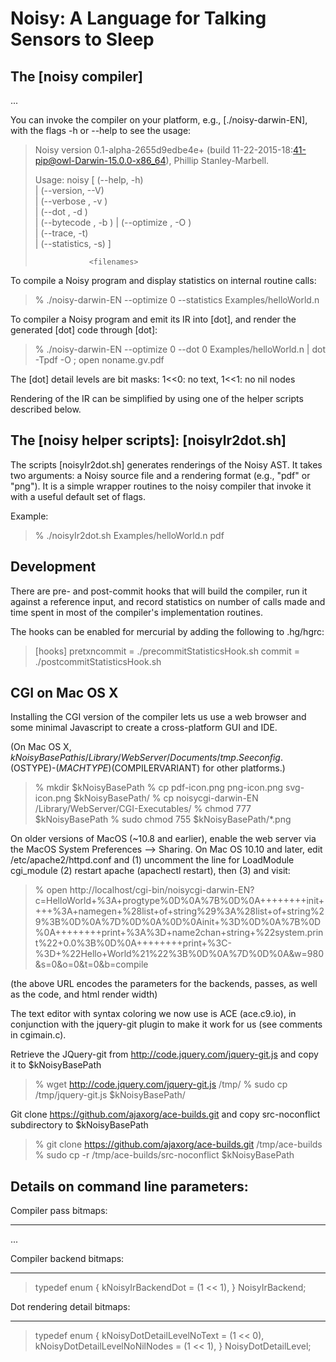 Noisy: A Language for Talking Sensors to Sleep
==============================================



The [noisy compiler]
---------------------
...

You can invoke the compiler on your platform, e.g., [./noisy-darwin-EN],
with the flags -h or --help to see the usage:

>	Noisy version 0.1-alpha-2655d9edbe4e+ (build 11-22-2015-18:41-pip@owl-Darwin-15.0.0-x86_64), Phillip Stanley-Marbell.
>	
>	Usage:    noisy [ (--help, -h)                                       
>	                | (--version, --V)                                   
>	                | (--verbose <level>, -v <level>)                    
>	                | (--dot <level>, -d <level>)                        
>	                | (--bytecode <output file name>, -b <output file name>)
>	                | (--optimize <level>, -O <level>)                   
>	                | (--trace, -t)                                      
>	                | (--statistics, -s) ]                               
>	                                                                     
>	              <filenames>

To compile a Noisy program and display statistics on internal
routine calls:

>	% ./noisy-darwin-EN --optimize 0 --statistics Examples/helloWorld.n

To compiler a Noisy program and emit its IR into [dot], and render
the generated [dot] code through [dot]:

>	% ./noisy-darwin-EN --optimize 0 --dot 0 Examples/helloWorld.n | dot -Tpdf -O ; open noname.gv.pdf

The [dot] detail levels are bit masks: 1<<0: no text, 1<<1: no nil nodes

Rendering of the IR can be simplified by using one of the helper
scripts described below.



The [noisy helper scripts]: [noisyIr2dot.sh]
----------------------------------------------------------------------
The scripts [noisyIr2dot.sh] generates renderings of the Noisy AST.
It takes two arguments: a Noisy source file and a rendering format
(e.g., "pdf" or "png").  It is a simple wrapper routines to the
noisy compiler that invoke it with a useful default set of flags.

Example:

>	% ./noisyIr2dot.sh Examples/helloWorld.n pdf


Development
-----------
There are pre- and post-commit hooks that will build the compiler,
run it against a reference input, and record statistics on number
of calls made and time spent in most of the compiler's implementation
routines.

The hooks can be enabled for mercurial by adding the following to
.hg/hgrc:

>	[hooks]
>	pretxncommit    = ./precommitStatisticsHook.sh
>	commit          = ./postcommitStatisticsHook.sh


CGI on Mac OS X
---------------
Installing the CGI version of the compiler lets us use a web browser
and some minimal Javascript to create a cross-platform GUI and IDE.

(On Mac OS X, $kNoisyBasePath is /Library/WebServer/Documents/tmp.
See config.$(OSTYPE)-$(MACHTYPE)$(COMPILERVARIANT) for other
platforms.)

>	% mkdir $kNoisyBasePath
>	% cp pdf-icon.png png-icon.png svg-icon.png $kNoisyBasePath/
>	% cp noisycgi-darwin-EN /Library/WebServer/CGI-Executables/
>	% chmod 777 $kNoisyBasePath
>	% sudo chmod 755 $kNoisyBasePath/*.png

On older versions of MacOS (~10.8 and earlier), enable the web
server via the MacOS System Preferences --> Sharing. On Mac OS 10.10
and later, edit /etc/apache2/httpd.conf and (1) uncomment the line
for LoadModule cgi_module (2) restart apache (apachectl restart),
then (3) and visit:

>	% open  http://localhost/cgi-bin/noisycgi-darwin-EN?c=HelloWorld+%3A+progtype%0D%0A%7B%0D%0A++++++++init++++%3A+namegen+%28list+of+string%29%3A%28list+of+string%29%3B%0D%0A%7D%0D%0A%0D%0Ainit+%3D%0D%0A%7B%0D%0A++++++++print+%3A%3D+name2chan+string+%22system.print%22+0.0%3B%0D%0A++++++++print+%3C-%3D+%22Hello+World%21%22%3B%0D%0A%7D%0D%0A&w=980&s=0&o=0&t=0&b=compile

(the above URL encodes the parameters for the backends, passes, as
well as the code, and html render width)

The text editor with syntax coloring we now use is ACE (ace.c9.io),
in conjunction with the jquery-git plugin to make it work for us
(see comments in cgimain.c).

Retrieve the JQuery-git from http://code.jquery.com/jquery-git.js
and copy it to $kNoisyBasePath

>	% wget http://code.jquery.com/jquery-git.js /tmp/
>	% sudo cp /tmp/jquery-git.js $kNoisyBasePath/

Git clone https://github.com/ajaxorg/ace-builds.git and copy src-noconflict subdirectory to $kNoisyBasePath
>	% git clone https://github.com/ajaxorg/ace-builds.git /tmp/ace-builds
>	% sudo cp -r /tmp/ace-builds/src-noconflict $kNoisyBasePath



Details on command line parameters:
-----------------------------------
Compiler pass bitmaps:
- - - - - - - - - - -
...


Compiler backend bitmaps:
- - - - - - - - - - - - -
>	typedef enum
>	{
>		kNoisyIrBackendDot				= (1 << 1),
>	} NoisyIrBackend;


Dot rendering detail bitmaps:
- - - - - - - - - - - - - - -
>	typedef enum
>	{
>		kNoisyDotDetailLevelNoText			= (1 << 0),
>		kNoisyDotDetailLevelNoNilNodes			= (1 << 1),
>	} NoisyDotDetailLevel;
